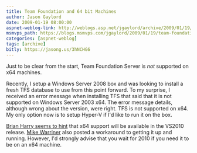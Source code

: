 ```yaml
---
title: Team Foundation and 64 bit Machines
author: Jason Gaylord
date: 2009-01-19 08:00:00
aspnet-weblog-link: http://weblogs.asp.net/jgaylord/archive/2009/01/19/team-foundation-and-64-bit-machines.aspx
msmvps_path: https://blogs.msmvps.com/jgaylord/2009/01/19/team-foundation-and-64-bit-machines/
categories: [aspnet-weblog]
tags: [archive]
bitly: https://jasong.us/3hNCHG6
---
```


Just to be clear from the start, Team Foundation Server is _not_ supported on x64 machines.

Recently, I setup a Windows Server 2008 box and was looking to install a fresh TFS database to use from this point forward. To my surprise, I received an error message when installing TFS that said that it is not supported on Windows Server 2003 x64. The error message details, although wrong about the version, were right. TFS is not supported on x64. My only option now is to setup Hyper-V if I'd like to run it on the box.

[Brian Harry seems to hint](http://blogs.msdn.com/bharry/archive/2008/02/06/installing-tfs-2008-on-windows-2008.aspx) that x64 support will be available in the VS2010 release. [Mike Warriner](http://www.mikewarriner.com/) also posted a workaround to getting it up and running. However, I'd strongly advise that you wait for 2010 if you need it to be on an x64 machine.